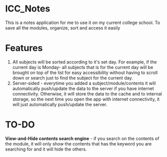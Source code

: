# ICC_Notes
This is a notes application for me to use it on my current college school. To save all the modules, organize, sort and access it easily

# Features
1. All subjects will be sorted according to it's set day. For example, if the current day is Monday- all subjects that is for the current day will be brought on top of the list for easy accessibility without having to scroll down or search just to find the subject for the current day.
2. Server-sided - everytime you added a subject/module/contents it will automatically push/update the data to the server if you have internet connectivity. Otherwise, it will store the data to the cache and to internal storage, so the next time you open the app with internet connectivity, it will just automatically push/update the server.

# TO-DO
**View-and-Hide contents search engine** - if you search on the contents of the module, it will only show the contents that has the keyword you are searching for and it will hide the others.
